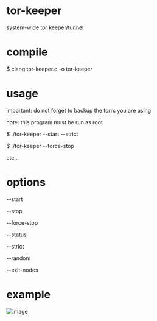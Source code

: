 # tor-keeper
system-wide tor keeper/tunnel

# compile
$ clang tor-keeper.c -o tor-keeper

# usage
important: do not forget to backup the torrc you are using

note: this program must be run as root

$ ./tor-keeper --start --strict

$ ./tor-keeper --force-stop

etc..

# options
--start

--stop

--force-stop

--status

--strict

--random

--exit-nodes

# example
![image](https://github.com/user-attachments/assets/e0b82019-5abb-43e3-bd02-b5bb5d23686a)
